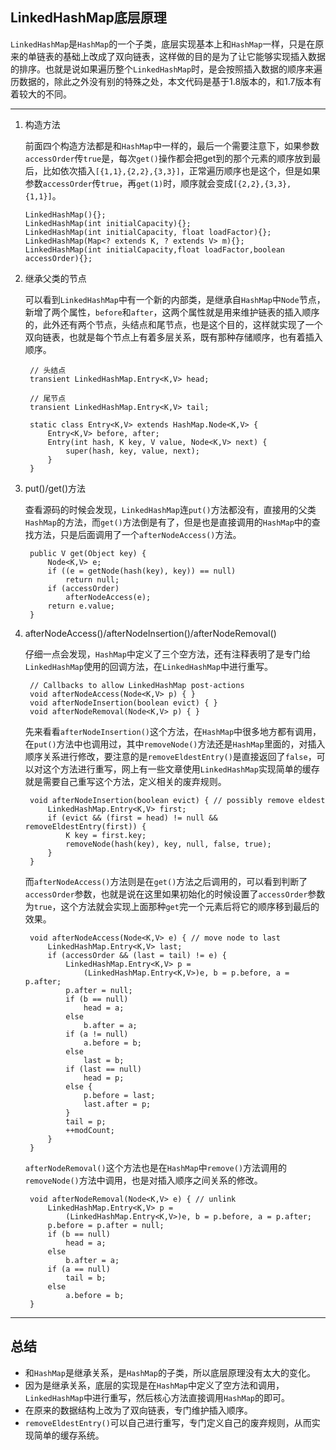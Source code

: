## LinkedHashMap底层原理

```LinkedHashMap```是```HashMap```的一个子类，底层实现基本上和```HashMap```一样，只是在原来的单链表的基础上改成了双向链表，这样做的目的是为了让它能够实现插入数据的排序。也就是说如果遍历整个```LinkedHashMap```时，是会按照插入数据的顺序来遍历数据的，除此之外没有别的特殊之处，本文代码是基于1.8版本的，和1.7版本有着较大的不同。

---


1. 构造方法

   前面四个构造方法都是和```HashMap```中一样的，最后一个需要注意下，如果参数```accessOrder```传```true```是，每次```get()```操作都会把get到的那个元素的顺序放到最后，比如依次插入```[{1,1},{2,2},{3,3}]```，正常遍历顺序也是这个，但是如果参数```accessOrder```传```true```，再```get(1)```时，顺序就会变成```[{2,2},{3,3},{1,1}]```。

   ```
   LinkedHashMap(){};
   LinkedHashMap(int initialCapacity){};
   LinkedHashMap(int initialCapacity, float loadFactor){};
   LinkedHashMap(Map<? extends K, ? extends V> m){};
   LinkedHashMap(int initialCapacity,float loadFactor,boolean accessOrder){};
   ```

2. 继承父类的节点

   可以看到```LinkedHashMap```中有一个新的内部类，是继承自```HashMap```中```Node```节点，新增了两个属性，```before```和```after```，这两个属性就是用来维护链表的插入顺序的，此外还有两个节点，头结点和尾节点，也是这个目的，这样就实现了一个双向链表，也就是每个节点上有着多层关系，既有那种存储顺序，也有着插入顺序。

   ```
    // 头结点
    transient LinkedHashMap.Entry<K,V> head;

    // 尾节点
    transient LinkedHashMap.Entry<K,V> tail;

    static class Entry<K,V> extends HashMap.Node<K,V> {
        Entry<K,V> before, after;
        Entry(int hash, K key, V value, Node<K,V> next) {
            super(hash, key, value, next);
        }
    }
   ```

2. put()/get()方法

   查看源码的时候会发现，```LinkedHashMap```连```put()```方法都没有，直接用的父类```HashMap```的方法，而```get()```方法倒是有了，但是也是直接调用的```HashMap```中的查找方法，只是后面调用了一个```afterNodeAccess()```方法。

   ```
    public V get(Object key) {
        Node<K,V> e;
        if ((e = getNode(hash(key), key)) == null)
            return null;
        if (accessOrder)
            afterNodeAccess(e);
        return e.value;
    }
   ```

3. afterNodeAccess()/afterNodeInsertion()/afterNodeRemoval()

   仔细一点会发现，```HashMap```中定义了三个空方法，还有注释表明了是专门给```LinkedHashMap```使用的回调方法，在```LinkedHashMap```中进行重写。

   ```
    // Callbacks to allow LinkedHashMap post-actions
    void afterNodeAccess(Node<K,V> p) { }
    void afterNodeInsertion(boolean evict) { }
    void afterNodeRemoval(Node<K,V> p) { }
   ```

   先来看看```afterNodeInsertion()```这个方法，在```HashMap```中很多地方都有调用，在```put()```方法中也调用过，其中```removeNode()```方法还是```HashMap```里面的，对插入顺序关系进行修改，要注意的是```removeEldestEntry()```是直接返回了```false```，可以对这个方法进行重写，网上有一些文章使用```LinkedHashMap```实现简单的缓存就是需要自己重写这个方法，定义相关的废弃规则。

   ```
    void afterNodeInsertion(boolean evict) { // possibly remove eldest
        LinkedHashMap.Entry<K,V> first;
        if (evict && (first = head) != null && removeEldestEntry(first)) {
            K key = first.key;
            removeNode(hash(key), key, null, false, true);
        }
    }
   ```

   而```afterNodeAccess()```方法则是在```get()```方法之后调用的，可以看到判断了```accessOrder```参数，也就是说在这里如果初始化的时候设置了```accessOrder```参数为```true```，这个方法就会实现上面那种```get```完一个元素后将它的顺序移到最后的效果。

   ```
    void afterNodeAccess(Node<K,V> e) { // move node to last
        LinkedHashMap.Entry<K,V> last;
        if (accessOrder && (last = tail) != e) {
            LinkedHashMap.Entry<K,V> p =
                (LinkedHashMap.Entry<K,V>)e, b = p.before, a = p.after;
            p.after = null;
            if (b == null)
                head = a;
            else
                b.after = a;
            if (a != null)
                a.before = b;
            else
                last = b;
            if (last == null)
                head = p;
            else {
                p.before = last;
                last.after = p;
            }
            tail = p;
            ++modCount;
        }
    }
   ```

   ```afterNodeRemoval()```这个方法也是在```HashMap```中```remove()```方法调用的```removeNode()```方法中调用，也是对插入顺序之间关系的修改。

   ```
    void afterNodeRemoval(Node<K,V> e) { // unlink
        LinkedHashMap.Entry<K,V> p =
            (LinkedHashMap.Entry<K,V>)e, b = p.before, a = p.after;
        p.before = p.after = null;
        if (b == null)
            head = a;
        else
            b.after = a;
        if (a == null)
            tail = b;
        else
            a.before = b;
    }
   ```

---

## 总结

- 和```HashMap```是继承关系，是```HashMap```的子类，所以底层原理没有太大的变化。
- 因为是继承关系，底层的实现是在```HashMap```中定义了空方法和调用，```LinkedHashMap```中进行重写，然后核心方法直接调用```HashMap```的即可。
- 在原来的数据结构上改为了双向链表，专门维护插入顺序。
- ```removeEldestEntry()```可以自己进行重写，专门定义自己的废弃规则，从而实现简单的缓存系统。